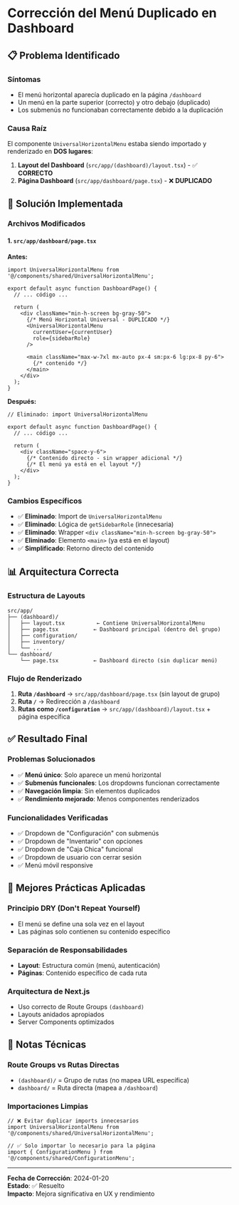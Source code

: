 # Corrección del Menú Duplicado en Dashboard

## 📋 Problema Identificado

### Síntomas
- El menú horizontal aparecía duplicado en la página `/dashboard`
- Un menú en la parte superior (correcto) y otro debajo (duplicado)
- Los submenús no funcionaban correctamente debido a la duplicación

### Causa Raíz
El componente `UniversalHorizontalMenu` estaba siendo importado y renderizado en **DOS lugares**:

1. **Layout del Dashboard** (`src/app/(dashboard)/layout.tsx`) - ✅ **CORRECTO**
2. **Página Dashboard** (`src/app/dashboard/page.tsx`) - ❌ **DUPLICADO**

## 🔧 Solución Implementada

### Archivos Modificados

#### 1. `src/app/dashboard/page.tsx`
**Antes:**
```tsx
import UniversalHorizontalMenu from '@/components/shared/UniversalHorizontalMenu';

export default async function DashboardPage() {
  // ... código ...
  
  return (
    <div className="min-h-screen bg-gray-50">
      {/* Menú Horizontal Universal - DUPLICADO */}
      <UniversalHorizontalMenu 
        currentUser={currentUser}
        role={sidebarRole}
      />
      
      <main className="max-w-7xl mx-auto px-4 sm:px-6 lg:px-8 py-6">
        {/* contenido */}
      </main>
    </div>
  );
}
```

**Después:**
```tsx
// Eliminado: import UniversalHorizontalMenu

export default async function DashboardPage() {
  // ... código ...
  
  return (
    <div className="space-y-6">
      {/* Contenido directo - sin wrapper adicional */}
      {/* El menú ya está en el layout */}
    </div>
  );
}
```

### Cambios Específicos
- ✅ **Eliminado**: Import de `UniversalHorizontalMenu`
- ✅ **Eliminado**: Lógica de `getSidebarRole` (innecesaria)
- ✅ **Eliminado**: Wrapper `<div className="min-h-screen bg-gray-50">`
- ✅ **Eliminado**: Elemento `<main>` (ya está en el layout)
- ✅ **Simplificado**: Retorno directo del contenido

## 📊 Arquitectura Correcta

### Estructura de Layouts
```
src/app/
├── (dashboard)/
│   ├── layout.tsx          ← Contiene UniversalHorizontalMenu
│   ├── page.tsx           ← Dashboard principal (dentro del grupo)
│   ├── configuration/
│   ├── inventory/
│   └── ...
└── dashboard/
    └── page.tsx           ← Dashboard directo (sin duplicar menú)
```

### Flujo de Renderizado
1. **Ruta `/dashboard`** → `src/app/dashboard/page.tsx` (sin layout de grupo)
2. **Ruta `/`** → Redirección a `/dashboard`
3. **Rutas como `/configuration`** → `src/app/(dashboard)/layout.tsx` + página específica

## ✅ Resultado Final

### Problemas Solucionados
- ✅ **Menú único**: Solo aparece un menú horizontal
- ✅ **Submenús funcionales**: Los dropdowns funcionan correctamente
- ✅ **Navegación limpia**: Sin elementos duplicados
- ✅ **Rendimiento mejorado**: Menos componentes renderizados

### Funcionalidades Verificadas
- ✅ Dropdown de "Configuración" con submenús
- ✅ Dropdown de "Inventario" con opciones
- ✅ Dropdown de "Caja Chica" funcional
- ✅ Dropdown de usuario con cerrar sesión
- ✅ Menú móvil responsive

## 🎯 Mejores Prácticas Aplicadas

### Principio DRY (Don't Repeat Yourself)
- El menú se define una sola vez en el layout
- Las páginas solo contienen su contenido específico

### Separación de Responsabilidades
- **Layout**: Estructura común (menú, autenticación)
- **Páginas**: Contenido específico de cada ruta

### Arquitectura de Next.js
- Uso correcto de Route Groups `(dashboard)`
- Layouts anidados apropiados
- Server Components optimizados

## 📝 Notas Técnicas

### Route Groups vs Rutas Directas
- `(dashboard)/` = Grupo de rutas (no mapea URL específica)
- `dashboard/` = Ruta directa (mapea a `/dashboard`)

### Importaciones Limpias
```tsx
// ❌ Evitar duplicar imports innecesarios
import UniversalHorizontalMenu from '@/components/shared/UniversalHorizontalMenu';

// ✅ Solo importar lo necesario para la página
import { ConfigurationMenu } from '@/components/shared/ConfigurationMenu';
```

---

**Fecha de Corrección**: 2024-01-20  
**Estado**: ✅ Resuelto  
**Impacto**: Mejora significativa en UX y rendimiento 